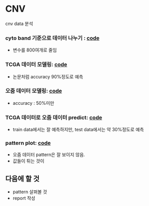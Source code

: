# CNV
cnv data 분석

### cyto band 기준으로 데이터 나누기 : [code](https://github.com/miniii222/CNV/blob/master/cyto.R)
- 변수를 800여개로 줄임

### TCGA 데이터 모델링: [code](https://github.com/miniii222/CNV/blob/master/TCGA_model.ipynb)
- 논문처럼 accuracy 90%정도로 예측

### 오줌 데이터 모델링: [code](https://github.com/miniii222/CNV/blob/master/model1.ipynb)
- accuracy : 50%미만

### TCGA 데이터로 오줌 데이터 predict: [code](https://github.com/miniii222/CNV/blob/master/TCGA_model.ipynb)
- train data에서는 잘 예측하지만, test data에서는 약 30%정도로 예측

### pattern plot: [code](https://github.com/miniii222/CNV/blob/master/Pattern_plot.ipynb)
- 오줌 데이터 pattern은 잘 보이지 않음.
- 값들이 튀는 것이 


## 다음에 할 것
- pattern 살펴볼 것
- report 작성
